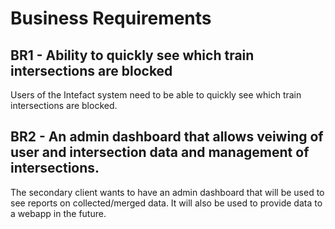 # Business Requirements

## BR1 - Ability to quickly see which train intersections are blocked

Users of the Intefact system need to be able to quickly see which train intersections are blocked. 


## BR2 - An admin dashboard that allows veiwing of user and intersection data and management of intersections. 

The secondary client wants to have an admin dashboard that will be used to see reports on collected/merged data. It will also
be used to provide data to a webapp in the future.
